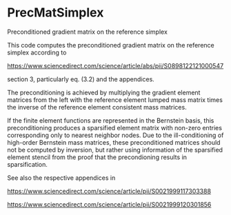 # PrecMatSimplex
Preconditioned gradient matrix on the reference simplex

This code computes the preconditioned gradient matrix on the reference simplex according to

https://www.sciencedirect.com/science/article/abs/pii/S0898122121000547

section 3, particularly eq. (3.2) and the appendices.

The preconditioning is achieved by multiplying the gradient element matrices from the left with the reference element lumped mass matrix times the inverse of the reference element consistent mass matrices.

If the finite element functions are represented in the Bernstein basis, this preconditioning produces a sparsified element matrix with non-zero entries corresponding only to nearest neighbor nodes. Due to the ill-conditioning of high-order Bernstein mass matrices, these preconditioned matrices should not be computed by inversion, but rather using information of the sparsified element stencil from the proof that the precondioning results in sparsification.

See also the respective appendices in 

https://www.sciencedirect.com/science/article/pii/S0021999117303388

https://www.sciencedirect.com/science/article/pii/S0021999120301856
